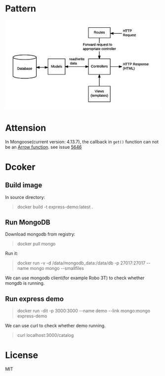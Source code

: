# Pattern
![MVC](MVC_Express.png)

# Attension
In Mongoose(current version: 4.13.7), the callback in `get()` function can not be an [Arrow function](https://developer.mozilla.org/en-US/docs/Web/JavaScript/Reference/Functions/Arrow_functions#No_binding_of_arguments).
see issue [5646](https://github.com/Automattic/mongoose/issues/5646)


# Dcoker
## Build image
In source directory:
> docker build -t express-demo:latest .

## Run MongoDB
Download mongodb from registry:
> docker pull mongo

Run it:
> docker run -v -d /data/mongodb_data:/data/db -p 27017:27017 --name mongo mongo --smallfiles

We can use mongodb client(for example Robo 3T) to check whether mongdb is running.

## Run express demo
> docker run -dit -p 3000:3000 --name demo --link mongo:mongo express-demo

We can use curl to check whether demo running.
> curl localhost:3000/catalog

# License
MIT